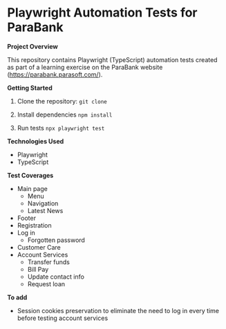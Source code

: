 # Playwright Automation Tests for ParaBank

**Project Overview**

This repository contains Playwright (TypeScript) automation tests created as part of a learning exercise on the ParaBank website (https://parabank.parasoft.com/).

**Getting Started**

1. Clone the repository:
   ```git clone ```

2. Install dependencies
    ```npm install```

3. Run tests
    ```npx playwright test```

**Technologies Used**
- Playwright
- TypeScript

**Test Coverages**
- Main page
    - Menu
    - Navigation
    - Latest News
- Footer 
- Registration
- Log in
    - Forgotten password
- Customer Care
- Account Services
    - Transfer funds
    - Bill Pay
    - Update contact info
    - Request loan  

**To add**
- Session cookies preservation to eliminate the need to log in every time before testing account services
